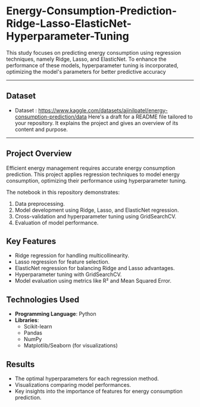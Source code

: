 # Energy-Consumption-Prediction-Ridge-Lasso-ElasticNet-Hyperparameter-Tuning
This study focuses on predicting energy consumption using regression techniques, namely Ridge, Lasso, and ElasticNet. To enhance the performance of these models, hyperparameter tuning is incorporated, optimizing the model's parameters for better predictive accuracy

---

## Dataset
- Dataset : https://www.kaggle.com/datasets/ajinilpatel/energy-consumption-prediction/data
Here's a draft for a README file tailored to your repository. It explains the project and gives an overview of its content and purpose.

---

## Project Overview

Efficient energy management requires accurate energy consumption prediction. This project applies regression techniques to model energy consumption, optimizing their performance using hyperparameter tuning.

The notebook in this repository demonstrates:

1. Data preprocessing.
2. Model development using Ridge, Lasso, and ElasticNet regression.
3. Cross-validation and hyperparameter tuning using GridSearchCV.
4. Evaluation of model performance.

## Key Features

- Ridge regression for handling multicollinearity.
- Lasso regression for feature selection.
- ElasticNet regression for balancing Ridge and Lasso advantages.
- Hyperparameter tuning with GridSearchCV.
- Model evaluation using metrics like R² and Mean Squared Error.

## Technologies Used

- **Programming Language**: Python
- **Libraries**: 
  - Scikit-learn
  - Pandas
  - NumPy
  - Matplotlib/Seaborn (for visualizations)

## Results

- The optimal hyperparameters for each regression method.
- Visualizations comparing model performances.
- Key insights into the importance of features for energy consumption prediction.

